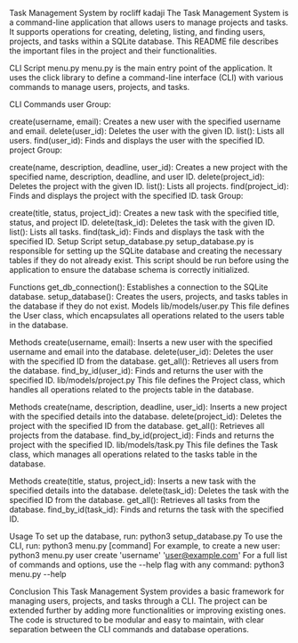 Task Management System
by rocliff kadaji
The Task Management System is a command-line application that allows users to manage projects and tasks. 
It supports operations for creating, deleting, listing, and finding users, projects, and tasks within a SQLite database.
This README file describes the important files in the project and their functionalities.

CLI Script
menu.py
menu.py is the main entry point of the application.
It uses the click library to define a command-line interface (CLI) with various commands to manage users, projects, and tasks.

CLI Commands
user Group:

create(username, email): Creates a new user with the specified username and email.
delete(user_id): Deletes the user with the given ID.
list(): Lists all users.
find(user_id): Finds and displays the user with the specified ID.
project Group:

create(name, description, deadline, user_id): Creates a new project with the specified name, description, deadline, and user ID.
delete(project_id): Deletes the project with the given ID.
list(): Lists all projects.
find(project_id): Finds and displays the project with the specified ID.
task Group:

create(title, status, project_id): Creates a new task with the specified title, status, and project ID.
delete(task_id): Deletes the task with the given ID.
list(): Lists all tasks.
find(task_id): Finds and displays the task with the specified ID.
Setup Script
setup_database.py
setup_database.py is responsible for setting up the SQLite database and creating the necessary tables if they do not already exist. 
This script should be run before using the application to ensure the database schema is correctly initialized.

Functions
get_db_connection(): Establishes a connection to the SQLite database.
setup_database(): Creates the users, projects, and tasks tables in the database if they do not exist.
Models
lib/models/user.py
This file defines the User class, which encapsulates all operations related to the users table in the database.

Methods
create(username, email): Inserts a new user with the specified username and email into the database.
delete(user_id): Deletes the user with the specified ID from the database.
get_all(): Retrieves all users from the database.
find_by_id(user_id): Finds and returns the user with the specified ID.
lib/models/project.py
This file defines the Project class, which handles all operations related to the projects table in the database.

Methods
create(name, description, deadline, user_id): Inserts a new project with the specified details into the database.
delete(project_id): Deletes the project with the specified ID from the database.
get_all(): Retrieves all projects from the database.
find_by_id(project_id): Finds and returns the project with the specified ID.
lib/models/task.py
This file defines the Task class, which manages all operations related to the tasks table in the database.

Methods
create(title, status, project_id): Inserts a new task with the specified details into the database.
delete(task_id): Deletes the task with the specified ID from the database.
get_all(): Retrieves all tasks from the database.
find_by_id(task_id): Finds and returns the task with the specified ID.


Usage
To set up the database, run:
python3 setup_database.py
To use the CLI, run:
python3 menu.py [command]
For example, to create a new user:
python3 menu.py user create 'username' 'user@example.com'
For a full list of commands and options, use the --help flag with any command:
python3 menu.py --help


Conclusion
This Task Management System provides a basic framework for managing users, projects, and tasks through a CLI. 
The project can be extended further by adding more functionalities or improving existing ones. 
The code is structured to be modular and easy to maintain, with clear separation between the CLI commands and database operations.
